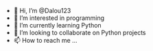- 👋 Hi, I’m @Dalou123
- 👀 I’m interested in programming
- 🌱 I’m currently learning Python
- 💞️ I’m looking to collaborate on Python projects
- 📫 How to reach me ...

<!---
Dalou123/Dalou123 is a ✨ special ✨ repository because its `README.md` (this file) appears on your GitHub profile.
You can click the Preview link to take a look at your changes.
--->
